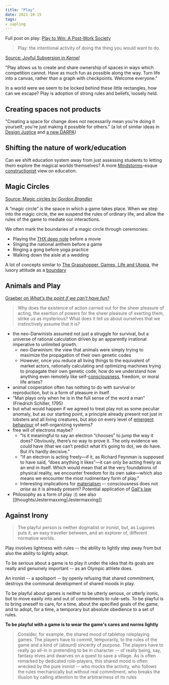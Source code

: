 ```yaml
---
title: "Play"
date: 2021-10-15
tags:
- sapling
---
```


Full post on play: [Play to Win: A Post-Work Society](posts/play.md)

> Play: the intentional activity of doing the thing you would want to do. 

[Source: Joyful Subversion in *Kernel*](https://kernel.community/en/learn/module-1/joyful-subversion)

"Play allows us to create and share ownership of spaces in ways which competition cannot. Have as much fun as possible along the way. Turn life into a canvas, rather than a graph with checkpoints. Welcome everyone."

In a world were we seem to be locked behind these little rectangles, how can we escape? Play is adoption of strong rules and beliefs, loosely held.

## Creating spaces not products
"Creating a space for change does not necessarily mean you're doing it yourself; you're just making it possible for others." (a lot of similar ideas in [Design Justice](thoughts/Design%20Justice.md) and [a new DARPA](thoughts/research%20institutions.md))

## Shifting the nature of work/education
Can we shift education system away from just assessing students to letting them explore the magical worlds themselves? A more [Mindstorms](thoughts/Mindstorms.md)-esque [constructionist](thoughts/constructionist.md) view on education.

## Magic Circles
[Source: Magic circles by *Gordon Brandler*](https://subconscious.substack.com/p/magic-circles)

A “magic circle” is the space in which a game takes place. When we step into the magic circle, the we suspend the rules of ordinary life, and allow the rules of the game to mediate our interactions.

We often mark the boundaries of a magic circle through ceremonies:
-   Playing the [THX deep note](https://www.youtube.com/watch?v=uYMpMcmpfkI) before a movie
-   Singing the national anthem before a game
-   Ringing a gong before yoga practice
-   Walking down the aisle at a wedding

A lot of concepts similar to [The Grasshopper, Games, Life and Utopia](thoughts/The%20Grasshopper,%20Games,%20Life%20and%20Utopia.md), the lusory attitude as a [boundary](thoughts/boundary%20object.md)

## Animals and Play
[Graeber on *What's the point if we can't have fun?*](https://davidgraeber.org/articles/whats-the-point-if-we-cant-have-fun/)

> Why does the existence of action carried out for the sheer pleasure of acting, the exertion of powers for the sheer pleasure of exerting them, strike us as mysterious? What does it tell us about ourselves that we instinctively assume that it is?

- the neo-Darwinists assumed not just a struggle for survival, but a universe of rational calculation driven by an apparently irrational imperative to unlimited growth.
	- neo-Darwinism: the view that animals were simply trying to maximize the propagation of their own genetic codes
	- However, once you reduce all living things to the equivalent of market actors, rationally calculating and optimizing machines trying to propagate their own genetic code, how do we understand how anything even remotely like self-[consciousness](thoughts/consciousness.md), freedom, or moral life arises?
- animal cooperation often has nothing to do with survival or reproduction, but is a form of pleasure in itself
- "Man plays only when he is in the full sense of the word a man" (Friedrich Schiller, 1795)
- but what would happen if we agreed to treat play not as some peculiar anomaly, but as our starting point, a principle already present not just in lobsters and all living creatures, but also on every level of [emergent behaviour](thoughts/emergent%20behaviour.md) of self-organizing systems?
- free will of electrons maybe?
	- "Is it meaningful to say an electron “chooses” to jump the way it does? Obviously, there’s no way to prove it. The only evidence we _could_ have (that we can’t predict what it’s going to do), we do have. But it’s hardly decisive."
	-  "If an electron is acting freely—if it, as Richard Feynman is supposed to have said, “does anything it likes”—it can only be acting freely as an end in itself. Which would mean that at the very foundations of physical reality, we encounter freedom for its own sake—which also means we encounter the most rudimentary form of play."
	- Interesting implications for [materialism](thoughts/Materialism.md) -- consciousness does not *arise* as it is already present? Potential application of [Gall's law](thoughts/Gall's%20law.md)
- Philosophy as a form of play :)) see also [[thoughts/Jestermaxxing|Jestermaxxing]]

## Against Irony
> The playful person is neither dogmatist or ironist, but, as Lugones puts it, an easy traveller between, and an explorer of, different normative worlds.

Play involves lightness with rules -- the ability to lightly step away from but also the ability to lightly adopt.

To be serious about a game is to play it under the idea that its goals are really and genuinely important -- as an Olympic athlete does. 

An ironist -- a spoilsport -- by openly refusing that shared commitment, destroys the communal development of shared moods in play.

To be playful about games is neither to be utterly serious, or utterly ironic, but to move easily into and out of commitments to rule-sets. To be playful is to bring oneself to care, for a time, about the specified goals of the game, and to adopt, for a time, a temporary but absolute obedience to a set of rules.

**To be playful with a game is to wear the game's cares and norms lightly**

> Consider, for example, the shared mood of tabletop roleplaying games. The players have to commit, temporarily, to the rules of the game and a kind of (absurd) sincerity of purpose. The players have to really go all-in in pretending to be in character -- of really being, say, fantasy elves and dwarves on a quest to save a village. As is often remarked by dedicated role-players, this shared mood is often wrecked by the pure ironist -- who mocks the activity, who follows the rules mechanically but without real commitment, who breaks the illusion by calling attention to the arbitrariness of its rules